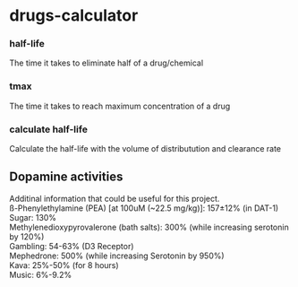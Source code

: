 # drugs-calculator
### half-life
The time it takes to eliminate half of a drug/chemical
### tmax
The time it takes to reach maximum concentration of a drug
### calculate half-life
Calculate the half-life with the volume of distributution and clearance rate

## Dopamine activities
Additinal information that could be useful for this project.<br/>
ß-Phenylethylamine (PEA) [at 100uM (~22.5 mg/kg)]: 157±12% (in DAT-1)<br/>
Sugar: 130% <br/>
Methylenedioxypyrovalerone (bath salts): 300% (while increasing serotonin by 120%)<br/>
Gambling: 54-63% (D3 Receptor)<br/>
Mephedrone: 500% (while increasing Serotonin by 950%)<br/>
Kava: 25%-50% (for 8 hours)<br/>
Music: 6%-9.2%
